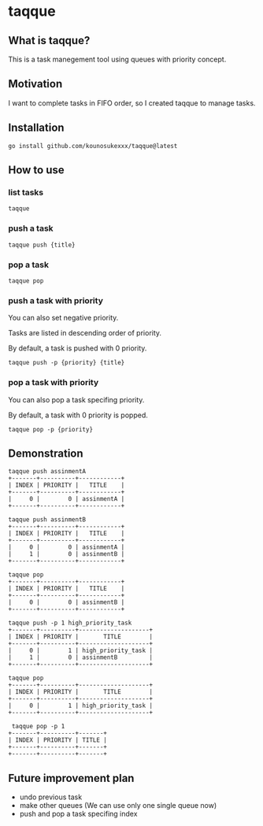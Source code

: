 # taqque

## What is taqque?

This is a task manegement tool using queues with priority concept.

## Motivation

I want to complete tasks in FIFO order, so I created taqque to manage tasks.

## Installation

```shell script
go install github.com/kounosukexxx/taqque@latest
```

## How to use

### list tasks

```shell script
taqque
```

### push a task

```shell script
taqque push {title}
```

### pop a task

```shell script
taqque pop
```

### push a task with priority

You can also set negative priority.

Tasks are listed in descending order of priority.

By default, a task is pushed with 0 priority.

```shell script
taqque push -p {priority} {title}
```

### pop a task with priority

You can also pop a task specifing priority.

By default, a task with 0 priority is popped.

```shell script
taqque pop -p {priority}
```

## Demonstration

```shell script
taqque push assinmentA
+-------+----------+------------+
| INDEX | PRIORITY |   TITLE    |
+-------+----------+------------+
|     0 |        0 | assinmentA |
+-------+----------+------------+

taqque push assinmentB
+-------+----------+------------+
| INDEX | PRIORITY |   TITLE    |
+-------+----------+------------+
|     0 |        0 | assinmentA |
|     1 |        0 | assinmentB |
+-------+----------+------------+

taqque pop
+-------+----------+------------+
| INDEX | PRIORITY |   TITLE    |
+-------+----------+------------+
|     0 |        0 | assinmentB |
+-------+----------+------------+

taqque push -p 1 high_priority_task
+-------+----------+--------------------+
| INDEX | PRIORITY |       TITLE        |
+-------+----------+--------------------+
|     0 |        1 | high_priority_task |
|     1 |        0 | assinmentB         |
+-------+----------+--------------------+

taqque pop
+-------+----------+--------------------+
| INDEX | PRIORITY |       TITLE        |
+-------+----------+--------------------+
|     0 |        1 | high_priority_task |
+-------+----------+--------------------+

 taqque pop -p 1
+-------+----------+-------+
| INDEX | PRIORITY | TITLE |
+-------+----------+-------+
+-------+----------+-------+
```

## Future improvement plan

- undo previous task
- make other queues (We can use only one single queue now)
- push and pop a task specifing index
